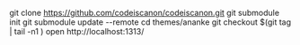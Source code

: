 git clone https://github.com/codeiscanon/codeiscanon.git
git submodule init
git submodule update --remote
cd themes/ananke
git checkout $(git tag | tail -n1 )
open http://localhost:1313/